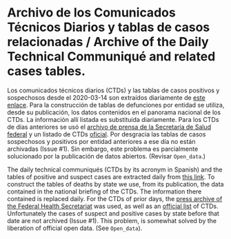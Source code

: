 # Archivo de los Comunicados Técnicos Diarios y tablas de casos relacionadas / Archive of the Daily Technical Communiqué and related cases tables.

Los comunicados técnicos diarios (CTDs) y las tablas de casos positivos y sospechosos desde el 2020-03-14 son extraídos diariamente de [este enlace](https://www.gob.mx/salud/documentos/coronavirus-covid-19-comunicado-tecnico-diario-238449).
Para la construcción de tablas de defunciones por entidad se utiliza, desde su publicación, los datos contenidos en el panorama nacional de los CTDs.
La información allí listada es substituida diariamente.
Para los CTDs de días anteriores se usó el [archivo de prensa de la Secretaría de Salud federal](https://www.gob.mx/salud/es/archivo/prensa) y un listado de CTDs [oficial](https://www.gob.mx/salud/documentos/informacion-internacional-y-nacional-sobre-nuevo-coronavirus-2019-ncov).
Por desgracia las tablas de casos sospechosos y positivos por entidad anteriores a ese día no están archivadas (Issue #1).
Sin embargo, este problema es parcialmente solucionado por la publicación de datos abiertos. (Revisar `Open_data`.)

The daily technical communiqués (CTDs by its acronym in Spanish) and the tables of positive and suspect cases are extracted daily from [this link](https://www.gob.mx/salud/documentos/coronavirus-covid-19-comunicado-tecnico-diario-238449).
To construct the tables of deaths by state we use, from its publication, the data contained in the national briefing of the CTDs.
The information there contained is replaced daily.
For the CTDs of prior days, the [press archive of the Federal Health Secretariat](ttps://www.gob.mx/salud/es/archivo/prensa) was used, as well as an [official list](https://www.gob.mx/salud/documentos/informacion-internacional-y-nacional-sobre-nuevo-coronavirus-2019-ncov) of CTDs.
Unfortunately the cases of suspect and positive cases by state before that date are not archived (Issue #1).
This problem, is somewhat solved by the liberation of official open data. (See `Open_data`).
